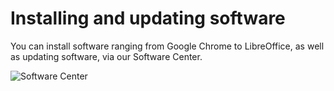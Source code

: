 # Installing and updating software

You can install software ranging from Google Chrome to LibreOffice, as well as updating software, via our Software Center.

![Software Center](images/help-center/common-tasks/installing-and-updating-software/solus-sc.jpg)